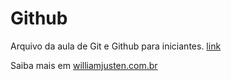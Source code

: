 # Github

Arquivo da aula de Git e Github para iniciantes. [link](http://www.udemy.com/git-e-github-para-iniciantes)

Saiba mais em [williamjusten.com.br](http://willianjusten.com.br)
 
